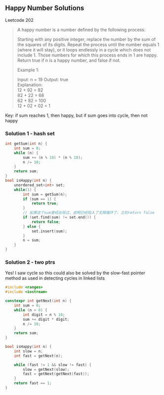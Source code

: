 ## Happy Number Solutions
Leetcode 202

> A happy number is a number defined by the following process:
>
> Starting with any positive integer, replace the number by the sum of the squares of its digits.
> Repeat the process until the number equals 1 (where it will stay), or it loops endlessly in a cycle which does not include 1.
> Those numbers for which this process ends in 1 are happy.
> Return true if n is a happy number, and false if not.
>
> Example 1:
> 
> Input: n = 19
> Output: true  
> Explanation:   
> 12 + 92 = 82     
> 82 + 22 = 68   
> 62 + 82 = 100   
> 12 + 02 + 02 = 1

Key: if sum reaches 1, then happy, but if sum goes into cycle, then not happy

### Solution 1 - hash set
```cpp
int getSum(int n) {
    int sum = 0;
    while (n) {
        sum += (n % 10) * (n % 10);
        n /= 10;
    }
    return sum;
}
bool isHappy(int n) {
    unordered_set<int> set;
    while(1) {
        int sum = getSum(n);
        if (sum == 1) {
            return true;
        }
        // 如果这个sum曾经出现过，说明已经陷入了无限循环了，立刻return false
        if (set.find(sum) != set.end()) {
            return false;
        } else {
            set.insert(sum);
        }
        n = sum;
    }
}
```

### Solution 2 - two ptrs
Yes! I saw cycle so this could also be solved by the slow-fast pointer method as used in detecting cycles in linked lists
```cpp
#include <ranges>
#include <iostream>

constexpr int getNext(int n) {
    int sum = 0;
    while (n > 0) {
        int digit = n % 10;
        sum += digit * digit;
        n /= 10;
    }
    return sum;
}

bool isHappy(int n) {
    int slow = n;
    int fast = getNext(n);

    while (fast != 1 && slow != fast) {
        slow = getNext(slow);
        fast = getNext(getNext(fast));
    }
    return fast == 1;
}
```
